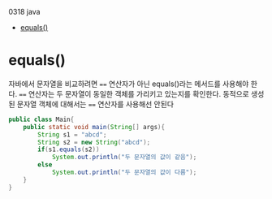 0318 java

- [equals()](#equals)


# equals()
자바에서 문자열을 비교하려면 `==` 연산자가 아닌 equals()라는 메서드를 사용해야 한다.
`==` 연산자는 두 문자열이 동일한 객체를 가리키고 있는지를 확인한다.
동적으로 생성된 문자열 객체에 대해서는 `==` 연산자를 사용해선 안된다
```java
public class Main{
    public static void main(String[] args){
        String s1 = "abcd";
        String s2 = new String("abcd");
        if(s1.equals(s2))
            System.out.println("두 문자열의 값이 같음");
        else
            System.out.println("두 문자열의 값이 다름");
    }
}
```